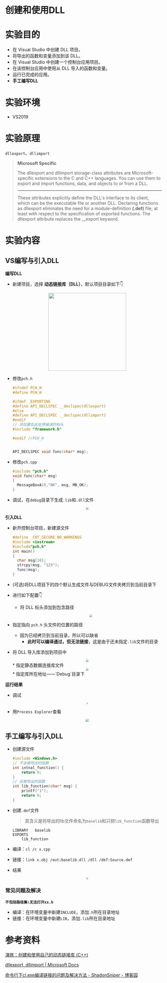 # 创建和使用DLL

# 实验目的

* 在 Visual Studio 中创建 DLL 项目。
* 将导出的函数和变量添加到该 DLL。
* 在 Visual Studio 中创建一个控制台应用项目。
* 在该控制台应用中使用从 DLL 导入的函数和变量。
* 运行已完成的应用。
* **手工编写DLL**

<!--more-->

# 实验环境

* VS2019

# 实验原理

`dllexport`、`dllimport`

> **Microsoft Specific**
>
> The dllexport and dllimport storage-class attributes are Microsoft-specific extensions to the C and C++ languages. You can use them to export and import functions, data, and objects to or from a DLL.
>
> ---
>
> These attributes explicitly define the DLL's interface to its client, which can be the executable file or another DLL. Declaring functions as dllexport eliminates the need for a module-definition **(.def)** file, at least with respect to the specification of exported functions. The dllexport attribute replaces the __export keyword.

# 实验内容

## VS编写与引入DLL

**编写DLL**

* 新建项目，选择 **动态链接库（DLL）**，默认项目目录如下👇

  <center><img src="./C-创建和使用DLL/dir.png" height=250px></center>

* 修改`pch.h`

  ```c
  #ifndef PCH_H
  #define PCH_H
  
  #ifdef _EXPORTING
  #define API_DECLSPEC __declspec(dllexport)
  #else
  #define API_DECLSPEC __declspec(dllimport)
  #endif
  // 添加要在此处预编译的标头
  #include "framework.h"
  
  #endif //PCH_H
  
  
  API_DECLSPEC void func(char* msg);
  ```

* 修改`pch.cpp`

  ```c
  #include "pch.h"
  void func(char* msg)
  {
  	MessageBoxA(0,"OK", msg, MB_OK);
  }
  ```

* 调试，在`debug`目录下生成`.lib`和`.dll`文件

  <center><img src="./C-创建和使用DLL/debug.png" style="zoom:50%"></center>

**引入DLL**

* 新开控制台项目，新建源文件

  ```c
  #define _CRT_SECURE_NO_WARNINGS
  #include <iostream>
  #include"pch.h"
  int main()
  {
  	char msg[10];
  	strcpy(msg, "123");
  	func(msg);
  }
  ```

* (可选)将DLL项目下的四个默认生成文件与DEBUG文件夹拷贝到当前目录下

* 进行如下配置👇

  * 将 DLL 标头添加到包含路径

    <center><img src="./C-创建和使用DLL/1.png" style="zoom:50%"></center>
  
* 指定指向 `pch.h` 头文件的位置的路径
  
  * 因为已经拷贝到当前目录，所以可以缺省
    * **此时可以编译通过，但无法链接**，这是由于还未指定`.lib`文件的目录
  
* 将 DLL 导入库添加到项目中
  
  <center><img src="./C-创建和使用DLL/2.png" style="zoom:50%"></center>
  * 指定静态数据连接库文件
  
    <center><img src="./C-创建和使用DLL/3.png" style="zoom:50%"></center>
    * 指定库所在地址——`Debug`目录下

**运行结果**

* 调试

  <center><img src="./C-创建和使用DLL/result.png" style="zoom:30%"></center>

* 用`Process Explorer`查看

  <center><img src="./C-创建和使用DLL/pe.png" style="zoom:60%"></center>

## 手工编写与引入DLL

* 创建源文件

  ```c
  #include <Windows.h>
  // 不会被导出的函数
  int intnal_function() {
      return 0;
  }
  // 会被导出的函数
  int lib_function(char* msg) {
      printf("1");
      return 0;
  }
  ```

* 创建`.def`文件

  > 其含义是将导出的lib文件命名为`baselib`和只把`lib_function`函数导出

  ```
  LIBRARY   baselib
  EXPORTS
      lib_function
  ```

* 编译：`cl /c x.cpp`

* 链接：`link x.obj /out:baselib.dll /dll /def:Source.def`

* 结果

  <center><img src="./C-创建和使用DLL/final.png" style="zoom:40%"></center>

### 常见问题及解决

**`不包括路径集\无法打开xx.h`**

* 编译：在环境变量中新建`INCLUDE`，添加`.h`所在目录地址
* 链接：在环境变量中新建`LIB`，添加`.lib`所在目录地址

# 参考资料

[演练：创建和使用自己的动态链接库 (C++)](https://docs.microsoft.com/zh-cn/cpp/build/walkthrough-creating-and-using-a-dynamic-link-library-cpp?view=vs-2019)

[dllexport, dllimport | Microsoft Docs](https://docs.microsoft.com/en-us/cpp/cpp/dllexport-dllimport?view=vs-2019)

[命令行下cl.exe编译链接的问题及解决方法 - ShadonSniper - 博客园](https://www.cnblogs.com/hiccup/p/5424009.html)